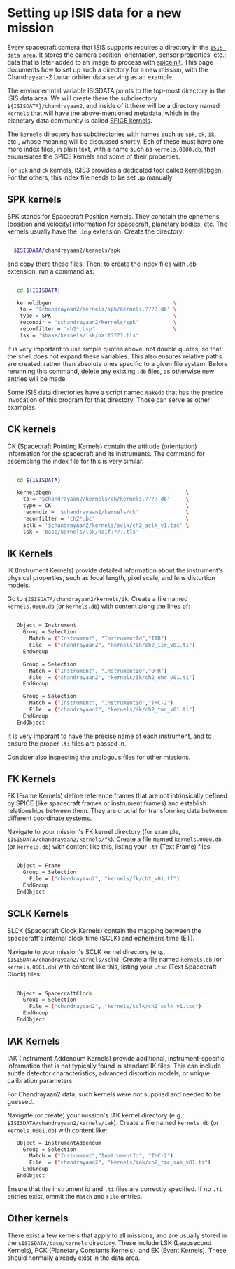 # Setting up ISIS data for a new mission

Every spacecraft camera that ISIS supports requires a directory in the [`ISIS data area`](../../how-to-guides/environment-setup-and-maintenance/isis-data-area.md). It stores the camera position, orientation, sensor properties, etc.; data that is later added to an image to process with [spiceinit](https://isis.astrogeology.usgs.gov/9.0.0/Application/presentation/Tabbed/spiceinit/spiceinit.html). This page documents how to set up such a directory for a new mission, with the Chandrayaan-2 Lunar orbiter data serving as an example.

The environemntal variable ISISDATA points to the top-most directory in the ISIS data area. We will create there the subdirectory `${ISISDATA}/chandrayaan2`, and inside of it there will be a directory named ``kernels`` that will have the above-mentioned metadata, which in the planetary data community is called [SPICE kernels](https://naif.jpl.nasa.gov/naif/index.html).

The ``kernels`` directory has subdirectories with names such as ``spk``, ``ck``, ``ik``, etc., whose meaning will be discussed shortly. Ech of these must have one more index files, in plain text, with a name such as ``kernels.0000.db``, that enumerates the SPICE kernels and some of their properties.

For ``spk`` and ``ck`` kernels, ISIS3 provides a dedicated tool called [kerneldbgen](https://isis.astrogeology.usgs.gov/9.0.0/Application/presentation/Tabbed/kerneldbgen/kerneldbgen.html). For the others, this index file needs to be set up manually.

## SPK kernels

SPK stands for Spacecraft Position Kernels. They conctain the ephemeris (position and velocity) information for spacecraft, planetary bodies, etc. The kernels usually have the ``.bsp`` extension. Create the directory:

```sh

  $ISISDATA/chandrayaan2/kernels/spk

```

and copy there these files. Then, to create the index files with .db extension, run a command as:

```sh

   cd ${ISISDATA}

   kerneldbgen                                       \
    to = '$chandrayaan2/kernels/spk/kernels.????.db' \
    type = SPK                                       \
    recondir = '$chandrayaan2/kernels/spk'           \
    reconfilter = 'ch2*.bsp'                         \
    lsk = '$base/kernels/lsk/naif????.tls'

```

It is very important to use simple quotes above, not double quotes, so that the shell does not expand these variables. This also ensures relative paths are created, rather than absolute ones specific to a given file system. Before rerunning this command, delete any existing ``.db`` files, as otherwise new entries will be made.

Some ISIS data directories have a script named ``makedb`` that has the precice invocation of this program for that directory. Those can serve as other examples.

## CK kernels

 CK (Spacecraft Pointing Kernels) contain the attitude (orientation) information for the spacecraft and its instruments. The command for assembling the index file for this is very similar.

```sh

   cd ${ISISDATA}

   kerneldbgen                                           \
     to = '$chandrayaan2/kernels/ck/kernels.????.db'     \
     type = CK                                           \
     recondir = '$chandrayaan2/kernels/ck'               \
     reconfilter = 'ch2*.bc'                             \
     sclk = '$chandrayaan2/kernels/sclk/ch2_sclk_v1.tsc' \
     lsk = 'base/kernels/lsk/naif????.tls'
```

## IK Kernels

IK (Instrument Kernels) provide detailed information about the instrument's physical properties, such as focal length, pixel scale, and lens distortion models.

Go to ``$ISISDATA/chandrayaan2/kernels/ik``. Create a file named ``kernels.0000.db`` (or ``kernels.db``) with content along the lines of:

```sh

   Object = Instrument
     Group = Selection
       Match = ("Instrument", "InstrumentId","IIR")
       File  = ("chandrayaan2", "kernels/ik/ch2_iir_v01.ti")
     EndGroup

     Group = Selection
       Match = ("Instrument", "InstrumentId","OHR")
       File  = ("chandrayaan2", "kernels/ik/ch2_ohr_v01.ti")
     EndGroup

     Group = Selection
       Match = ("Instrument", "InstrumentId","TMC-2")
       File  = ("chandrayaan2", "kernels/ik/ch2_tmc_v01.ti")
     EndGroup
   EndObject

```

It is very imporant to have the precise name of each instrument, and to ensure the proper ``.ti`` files are passed in.

Consider also inspecting the analogous files for other missions.

## FK Kernels

FK (Frame Kernels) define reference frames that are not intrinsically defined by SPICE (like spacecraft frames or instrument frames) and establish relationships between them. They are crucial for transforming data between different coordinate systems.

Navigate to your mission's FK kernel directory (for example, ``$ISISDATA/chandrayaan2/kernels/fk``). Create a file named ``kernels.0000.db`` (or ``kernels.db``) with content like this, listing your ``.tf`` (Text Frame) files:
   
```sh

   Object = Frame
     Group = Selection
       File = ("chandrayaan2", "kernels/fk/ch2_v01.tf")
     EndGroup
   EndObject

```

## SCLK Kernels

SLCK (Spacecraft Clock Kernels) contain the mapping between the spacecraft's internal clock time (SCLK) and ephemeris time (ET).

Navigate to your mission's SCLK kernel directory (e.g., ``$ISISDATA/chandrayaan2/kernels/sclk``). Create a file named ``kernels.db`` (or ``kernels.0001.db``) with content like this, listing your ``.tsc`` (Text Spacecraft Clock) files:

```sh
   
   Object = SpacecraftClock
     Group = Selection
       File = ("chandrayaan2", "kernels/sclk/ch2_sclk_v1.tsc")
     EndGroup
   EndObject
```

## IAK Kernels

IAK (Instrument Addendum Kernels) provide additional, instrument-specific information that is not typically found in standard IK files. This can include subtle detector characteristics, advanced distortion models, or unique calibration parameters. 

For Chandrayaan2 data, such kernels were not supplied and needed to be guessed.

Navigate (or create) your mission's IAK kernel directory (e.g., ``$ISISDATA/chandrayaan2/kernels/iak``). Create a file named ``kernels.db`` (or ``kernels.0001.db``) with content like:

```sh
   Object = InstrumentAddendum
     Group = Selection
       Match = ("Instrument","InstrumentId", "TMC-2")
       File  = ("chandrayaan2", "kernels/iak/ch2_tmc_iak_v01.ti")
     EndGroup
   EndObject
```

Ensure that the instrument id and ``.ti`` files are correctly specified. If no ``.ti`` entries exist, ommit the ``Match`` and ``File`` entries.

## Other kernels

There exist a few kernels that apply to all missions, and are usually stored in the ``$ISISDATA/base/kernels`` directory. These include LSK (Leapsecond Kernels), PCK (Planetary Constants Kernels), and EK (Event Kernels). These should normally already exist in the data area.

